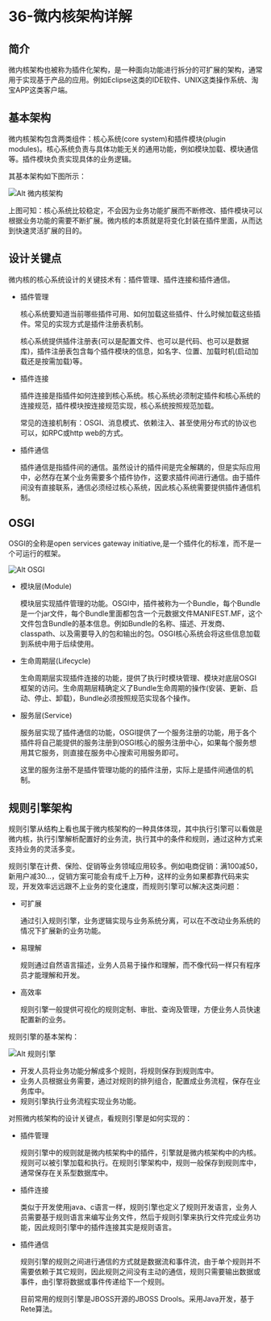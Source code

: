 # 36-微内核架构详解

## 简介

微内核架构也被称为插件化架构，是一种面向功能进行拆分的可扩展的架构，通常用于实现基于产品的应用。例如Eclipse这类的IDE软件、UNIX这类操作系统、淘宝APP这类客户端。

## 基本架构

微内核架构包含两类组件：核心系统(core system)和插件模块(plugin modules)。核心系统负责与具体功能无关的通用功能，例如模块加载、模块通信等。插件模块负责实现具体的业务逻辑。


其基本架构如下图所示：

![Alt 微内核架构](1030-1.png)

上图可知：核心系统比较稳定，不会因为业务功能扩展而不断修改、插件模块可以根据业务功能的需要不断扩展。微内核的本质就是将变化封装在插件里面，从而达到快速灵活扩展的目的。

## 设计关键点

微内核的核心系统设计的关键技术有：插件管理、插件连接和插件通信。

- 插件管理

    核心系统要知道当前哪些插件可用、如何加载这些插件、什么时候加载这些插件。常见的实现方式是插件注册表机制。

    核心系统提供插件注册表(可以是配置文件、也可以是代码、也可以是数据库)，插件注册表包含每个插件模块的信息，如名字、位置、加载时机(启动加载还是按需加载)等。

- 插件连接

    插件连接是指插件如何连接到核心系统。核心系统必须制定插件和核心系统的连接规范，插件模块按连接规范实现，核心系统按照规范加载。

    常见的连接机制有：OSGI、消息模式、依赖注入、甚至使用分布式的协议也可以，如RPC或http web的方式。

- 插件通信

    插件通信是指插件间的通信。虽然设计的插件间是完全解耦的，但是实际应用中，必然存在某个业务需要多个插件协作，这要求插件间进行通信。由于插件间没有直接联系，通信必须经过核心系统，因此核心系统需要提供插件通信机制。

## OSGI

OSGI的全称是open services gateway initiative,是一个插件化的标准，而不是一个可运行的框架。

![Alt OSGI](1030-2.png)

- 模块层(Module)
  
    模块层实现插件管理的功能。OSGI中，插件被称为一个Bundle，每个Bundle是一个jar文件，每个Bundle里面都包含一个元数据文件MANIFEST.MF，这个文件包含Bundle的基本信息。例如Bundle的名称、描述、开发商、classpath、以及需要导入的包和输出的包。OSGI核心系统会将这些信息加载到系统中用于后续使用。

- 生命周期层(Lifecycle)

    生命周期层实现插件连接的功能，提供了执行时模块管理、模块对底层OSGI框架的访问。生命周期层精确定义了Bundle生命周期的操作(安装、更新、启动、停止、卸载)，Bundle必须按照规范实现各个操作。

- 服务层(Service)

    服务层实现了插件通信的功能，OSGI提供了一个服务注册的功能，用于各个插件将自己能提供的服务注册到OSGI核心的服务注册中心，如果每个服务想用其它服务，则直接在服务中心搜索可用服务即可。

    这里的服务注册不是插件管理功能的的插件注册，实际上是插件间通信的机制。

## 规则引擎架构

规则引擎从结构上看也属于微内核架构的一种具体体现，其中执行引擎可以看做是微内核，执行引擎解析配置好的业务流，执行其中的条件和规则，通过这种方式来支持业务的灵活多变。

规则引擎在计费、保险、促销等业务领域应用较多。例如电商促销：满100减50，新用户减30...，促销方案可能会有成千上万种，这样的业务如果都靠代码来实现，开发效率远远跟不上业务的变化速度，而规则引擎可以解决这类问题：

- 可扩展

    通过引入规则引擎，业务逻辑实现与业务系统分离，可以在不改动业务系统的情况下扩展新的业务功能。

- 易理解

    规则通过自然语言描述，业务人员易于操作和理解，而不像代码一样只有程序员才能理解和开发。

- 高效率

    规则引擎一般提供可视化的规则定制、审批、查询及管理，方便业务人员快速配置新的业务。

规则引擎的基本架构：

![Alt 规则引擎](1030-3.jpg)

- 开发人员将业务功能分解成多个规则，将规则保存到规则库中。
- 业务人员根据业务需要，通过对规则的排列组合，配置成业务流程，保存在业务库中。
- 规则引擎执行业务流程实现业务功能。

对照微内核架构的设计关键点，看规则引擎是如何实现的：

- 插件管理

    规则引擎中的规则就是微内核架构中的插件，引擎就是微内核架构中的内核。规则可以被引擎加载和执行。在规则引擎架构中，规则一般保存到规则库中，通常保存在关系型数据库中。

- 插件连接
  
    类似于开发使用java、c语言一样，规则引擎也定义了规则开发语言，业务人员需要基于规则语言来编写业务文件，然后于规则引擎来执行文件完成业务功能，因此规则引擎中的插件连接其实是规则语言。

- 插件通信

    规则引擎的规则之间进行通信的方式就是数据流和事件流，由于单个规则并不需要依赖于其它规则，因此规则之间没有主动的通信，规则只需要输出数据或事件，由引擎将数据或事件传递给下一个规则。

    目前常用的规则引擎是JBOSS开源的JBOSS Drools。采用Java开发，基于Rete算法。

<Valine/>
    
